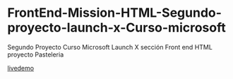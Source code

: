 # FrontEnd-Mission-HTML-Segundo-proyecto-launch-x-Curso-microsoft
Segundo Proyecto Curso Microsoft Launch X sección Front end HTML
proyecto Pasteleria

[livedemo](https://omarchavez18.github.io/FrontEnd-Mission-HTML-Segundo-proyecto-launch-x-Curso-microsoft/)
